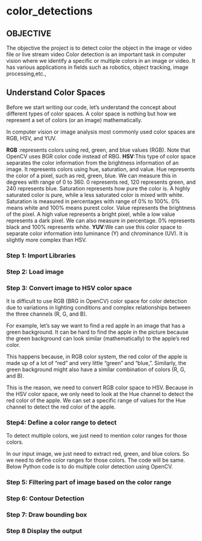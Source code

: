 # color_detections

## OBJECTIVE
The objective the project is to detect color the object in the image or video file or live stream video
Color detection is an important task in computer vision where we identify a specific or multiple colors in an image or video.
It has various applications in fields such as robotics, object tracking, image processing,etc., 

## Understand Color Spaces

Before we start writing our code, let’s understand the concept about different types of color spaces. A color space is nothing but how we represent a set of colors (or an image) mathematically.

In computer vision or image analysis most commonly used color spaces are RGB, HSV, and YUV.

**RGB** :represents colors using red, green, and blue values (RGB). Note that OpenCV uses BGR color code instead of RBG.
**HSV**:This type of color space separates the color information from the brightness information of an image. It represents colors using hue, saturation, and value.
Hue  represents the color of a pixel, such as red, green, blue. We can measure this in degrees with range of 0 to 360. 0 represents red, 120 represents green, and 240 represents blue.
Saturation represents how pure the color is. A highly saturated color is pure, while a less saturated color is mixed with white. Saturation is measured in percentages with range of 0% to 100%. 0% means white and 100% means purest color.
Value represents the brightness of the pixel. A high value represents a bright pixel, while a low value represents a dark pixel. We can also measure in percentage. 0% represents black and 100% represents white.
**YUV**:We can use this color space to separate color information into luminance (Y) and chrominance (UV). It is slightly more complex than HSV.

### Step 1: Import Libraries

### Step 2: Load image

### Step 3: Convert image to HSV color space
It is difficult to use RGB (BRG in OpenCV) color space for color detection due to variations in lighting conditions and complex relationships between the three channels (R, G, and B).

For example, let’s say we want to find a red apple in an image that has a green background. It can be hard to find the apple in the picture because the green background can look similar (mathematically) to the apple’s red color.

This happens because, in RGB color system, the red color of the apple is made up of a lot of “red” and very little “green” and “blue,”. Similarly, the green background might also have a similar combination of colors (R, G, and B).

This is the reason, we need to convert RGB color space to HSV. Because in the HSV color space, we only need to look at the Hue channel to detect the red color of the apple. We can set a specific range of values for the Hue channel to detect the red color of the apple.

### Step4: Define a color range to detect

To detect multiple colors, we just need to mention color ranges for those colors.

In our input image, we just need to extract red, green, and blue colors. So we need to define color ranges for those colors. The code will be same. Below Python code is to do multiple color detection using OpenCV.

### Step 5: Filtering part of image based on the color range

### Step 6: Contour Detection

### Step 7: Draw bounding box

### Step 8 Display the output 




